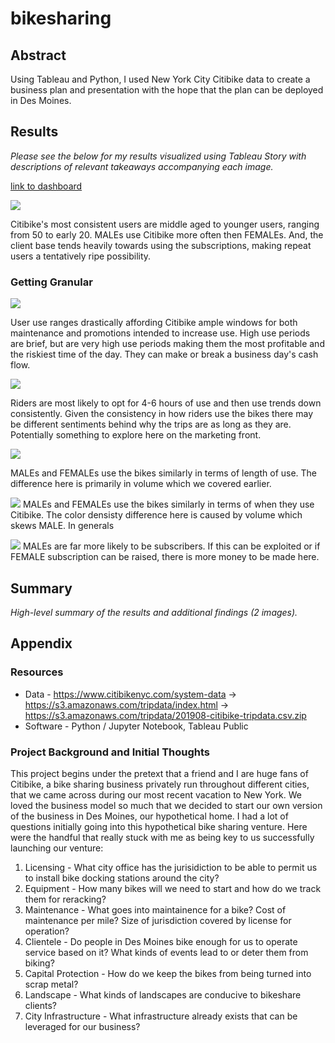 # bikesharing
 
## Abstract
Using Tableau and Python, I used New York City Citibike data to create a business plan and presentation with the hope that the plan can be deployed in Des Moines.

## Results
_Please see the below for my results visualized using Tableau Story with descriptions of relevant takeaways accompanying each image._

[link to dashboard](https://public.tableau.com/profile/isaac3544#!/vizhome/NYCCitibikeUsageforAugust2019/Story2)


![](HighLevel.png)
 
Citibike's most consistent users are middle aged to younger users, ranging from 50 to early 20. MALEs use Citibike more often then FEMALEs. And, the client base tends heavily towards using the subscriptions, making repeat users a tentatively ripe possibility.

### Getting Granular

![](CheckoutTimeForUsers.png)

User use ranges drastically affording Citibike ample windows for both maintenance and promotions intended to increase use. High use periods are brief, but are very high use periods making them the most profitable and the riskiest time of the day. They can make or break a business day's cash flow.
 
![](CheckoutTimeForUsers_GenderBreakdown.png)
 
Riders are most likely to opt for 4-6 hours of use and then use trends down consistently. Given the consistency in how riders use the bikes there may be different sentiments behind why the trips are as long as they are. Potentially something to explore here on the marketing front.
 
![](TripsbyWeekdayperHour.png)
 
MALEs and FEMALEs use the bikes similarly in terms of length of use. The difference here is primarily in volume which we covered earlier.
 
![](TripsbyWeekdayperHour_GenderBreakdown.png)
MALEs and FEMALEs use the bikes similarly in terms of when they use Citibike. The color densisty difference here is caused by volume which skews MALE. In generals 
 
![](UserTripsbyGenderbyWeekday.png)
MALEs are far more likely to be subscribers. If this can be exploited or if FEMALE subscription can be raised, there is more money to be made here.

## Summary
_High-level summary of the results and additional findings (2 images)._


## Appendix

### Resources
- Data - https://www.citibikenyc.com/system-data -> https://s3.amazonaws.com/tripdata/index.html -> https://s3.amazonaws.com/tripdata/201908-citibike-tripdata.csv.zip
- Software - Python / Jupyter Notebook, Tableau Public

### Project Background and Initial Thoughts
This project begins under the pretext that a friend and I are huge fans of Citibike, a bike sharing business privately run throughout different cities, that we came across during our most recent vacation to New York. We loved the business model so much that we decided to start our own version of the business in Des Moines, our hypothetical home. I had a lot of questions initially going into this hypothetical bike sharing venture. Here were the handful that really stuck with me as being key to us successfully launching our venture: 

1. Licensing - What city office has the jurisidiction to be able to permit us to install bike docking stations around the city?
2. Equipment - How many bikes will we need to start and how do we track them for reracking?
3. Maintenance - What goes into maintainence for a bike? Cost of maintenance per mile? Size of jurisdiction covered by license for operation?
4. Clientele - Do people in Des Moines bike enough for us to operate service based on it? What kinds of events lead to or deter them from biking?
5. Capital Protection - How do we keep the bikes from being turned into scrap metal?
6. Landscape - What kinds of landscapes are conducive to bikeshare clients?
8. City Infrastructure - What infrastructure already exists that can be leveraged for our business?

